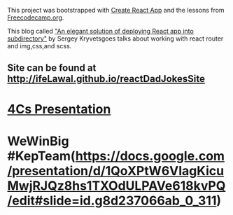 This project was bootstrapped with [Create React
App](https://github.com/facebook/create-react-app) and the lessons from [Freecodecamp.org](https://www.freecodecamp.org/learn/front-end-libraries/react/).

This blog called ["An elegant solution of deploying React app into
subdirectory"](https://skryvets.com/blog/2018/09/20/an-elegant-solution-of-deploying-react-app-into-a-subdirectory/)
by Sergey Kryvetsgoes talks about working with react router and img,css,and scss.

## Site can be found at http://ifeLawal.github.io/reactDadJokesSite

# [4Cs Presentation](https://docs.google.com/presentation/d/1P451TO_dqG3uG_Sjr95F7DW2lsBwWMeJsvREGmMjeoQ/edit#slide=id.p)

# WeWinBig #KepTeam(https://docs.google.com/presentation/d/1QoXPtW6VIagKicuMwjRJQz8hs1TXOdULPAVe618kvPQ/edit#slide=id.g8d237066ab_0_311)
